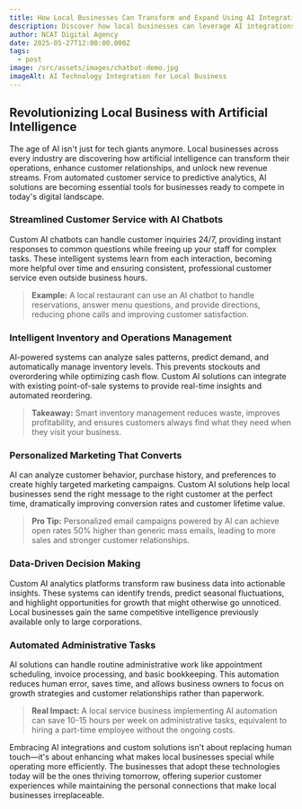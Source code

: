 ```yaml
---
title: How Local Businesses Can Transform and Expand Using AI Integrations and Custom Solutions
description: Discover how local businesses can leverage AI integrations and custom AI solutions to streamline operations, enhance customer experiences, and drive sustainable growth.
author: NCAT Digital Agency
date: 2025-05-27T12:00:00.000Z
tags:
  - post
image: /src/assets/images/chatbot-demo.jpg
imageAlt: AI Technology Integration for Local Business
---
```


## Revolutionizing Local Business with Artificial Intelligence

The age of AI isn't just for tech giants anymore. Local businesses across every industry are discovering how artificial intelligence can transform their operations, enhance customer relationships, and unlock new revenue streams. From automated customer service to predictive analytics, AI solutions are becoming essential tools for businesses ready to compete in today's digital landscape.

### Streamlined Customer Service with AI Chatbots

Custom AI chatbots can handle customer inquiries 24/7, providing instant responses to common questions while freeing up your staff for complex tasks. These intelligent systems learn from each interaction, becoming more helpful over time and ensuring consistent, professional customer service even outside business hours.

> **Example:** A local restaurant can use an AI chatbot to handle reservations, answer menu questions, and provide directions, reducing phone calls and improving customer satisfaction.

### Intelligent Inventory and Operations Management

AI-powered systems can analyze sales patterns, predict demand, and automatically manage inventory levels. This prevents stockouts and overordering while optimizing cash flow. Custom AI solutions can integrate with existing point-of-sale systems to provide real-time insights and automated reordering.

> **Takeaway:** Smart inventory management reduces waste, improves profitability, and ensures customers always find what they need when they visit your business.

### Personalized Marketing That Converts

AI can analyze customer behavior, purchase history, and preferences to create highly targeted marketing campaigns. Custom AI solutions help local businesses send the right message to the right customer at the perfect time, dramatically improving conversion rates and customer lifetime value.

> **Pro Tip:** Personalized email campaigns powered by AI can achieve open rates 50% higher than generic mass emails, leading to more sales and stronger customer relationships.

### Data-Driven Decision Making

Custom AI analytics platforms transform raw business data into actionable insights. These systems can identify trends, predict seasonal fluctuations, and highlight opportunities for growth that might otherwise go unnoticed. Local businesses gain the same competitive intelligence previously available only to large corporations.

### Automated Administrative Tasks

AI solutions can handle routine administrative work like appointment scheduling, invoice processing, and basic bookkeeping. This automation reduces human error, saves time, and allows business owners to focus on growth strategies and customer relationships rather than paperwork.

> **Real Impact:** A local service business implementing AI automation can save 10-15 hours per week on administrative tasks, equivalent to hiring a part-time employee without the ongoing costs.

Embracing AI integrations and custom solutions isn't about replacing human touch—it's about enhancing what makes local businesses special while operating more efficiently. The businesses that adopt these technologies today will be the ones thriving tomorrow, offering superior customer experiences while maintaining the personal connections that make local businesses irreplaceable.